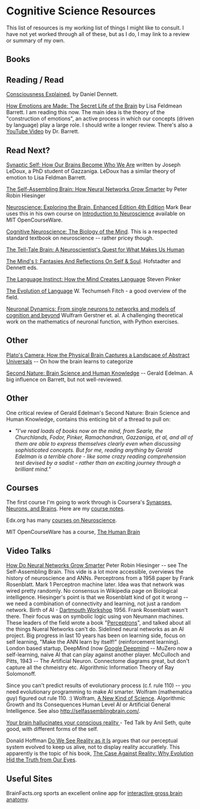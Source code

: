 # Cognitive Science Resources

This list of resources is my working list of things I might like to consult.  I have not yet
worked through all of these, but as I do, I may link to a review or summary of my own.

## Books

## Reading / Read

[Consciousness Explained](OnReadingConsciousnessExplained), by Daniel Dennett.

[How Emotions are Made: The Secret Life of the Brain](https://lisafeldmanbarrett.com/books/how-emotions-are-made/) by Lisa Feldmean Barrett.  I am reading this now.  The main idea is the theory of the "construction of emotions", an active process in which our concepts (driven by language) play a large role.  I should write a longer review.  There's also a [YouTube Video](https://www.youtube.com/watch?v=KliAI9umFyY) by Dr. Barrett.


## Read Next?

[Synaptic Self: How Our Brains Become Who We Are](https://www.amazon.com/Synaptic-Self-How-Brains-Become/dp/0142001783/ref=sr_1_1?crid=266ZKXYUK2S89&keywords=The+Synaptic+self&qid=1698324828&sprefix=the+synaptic+self%2Caps%2C73&sr=8-1)
written by Joseph LeDoux, a PhD student of Gazzaniga.  LeDoux has a similar theory of emotion to Lisa Feldman Barrett.

[The Self-Assembling Brain: How Neural Networks Grow Smarter](https://www.amazon.com/Self-Assembling-Brain-Neural-Networks-Smarter-ebook/dp/B08MVG2619/ref=sr_1_1?crid=PRQ5H5A3RMA8&keywords=Artificial+vs+biological+neural+networks&qid=1697460077&sprefix=artificial+vs+biological+neural+networks%2Caps%2C70&sr=8-1) by Peter Robin Hiesinger


[Neuroscience: Exploring the Brain, Enhanced Edition 4th Edition](https://www.amazon.com/Neuroscience-Exploring-Enhanced-Mark-Bear-ebook/dp/B0873CMB7M/ref=tmm_kin_swatch_0?_encoding=UTF8&qid=1697458949&sr=8-1)
Mark Bear uses this in his own course on [Introduction to Neuroscience](https://ocw.mit.edu/courses/9-01-introduction-to-neuroscience-fall-2007/) available on 
MIT OpenCourseWare.

[Cognitive Neuroscience:  The Biology of the Mind](https://www.amazon.com/Cognitive-Neuroscience-Biology-Mind-Fifth/dp/0393603172/ref=tmm_hrd_swatch_0?_encoding=UTF8&qid=1697298360&sr=8-1). This is a respected standard textbook on neuroscience -- rather pricey though.

[The Tell-Tale Brain:  A Neuroscientist's Quest for What Makes Us Human](https://www.amazon.com/Tell-Tale-Brain-Neuroscientists-Quest-Makes-ebook/dp/B004HW6AGA/ref=tmm_kin_swatch_0?_encoding=UTF8&qid=1697312278&sr=8-1)

[The Mind's I: Fantasies And Reflections On Self & Soul](https://www.amazon.com/Minds-Fantasies-Reflections-Self-Soul/dp/0465030912#customerReviews).  Hofstadter and Dennett eds.

[The Language Instinct:  How the Mind Creates Language](https://www.amazon.com/Language-Instinct-Creates-Perennial-Classics/dp/0061336467/ref=tmm_pap_swatch_0?_encoding=UTF8&qid=1697461992&sr=8-1) Steven Pinker

[The Evolution of Language](https://www.amazon.com/Evolution-Language-Approaches/dp/052167736X/ref=sr_1_1?crid=F6K63LMSO57G&keywords=evolution+and+linguistics&qid=1697376808&sprefix=evolution+and+linguistics%2Caps%2C68&sr=8-1&ufe=app_do%3Aamzn1.fos.d977788f-1483-4f76-90a3-786e4cdc8f10) W. Techumseh Fitch - a good overview of the field.

[Neuronal Dynamics: From single neurons to networks and models of cognition and beyond](https://neuronaldynamics.epfl.ch/book.html) Wulfram Gerstner et. al.  A challenging theoretical work on the mathematics of neuronal function, with Python exercises.

## Other

[Plato's Camera: How the Physical Brain Captures a Landscape of Abstract Universals](https://www.amazon.com/Platos-Camera-Physical-Landscape-Universals-ebook/dp/B08BT2RFLS/ref=sr_1_2?crid=30W7DMUIHSRE7&keywords=Paul+Churchland&qid=1697312009&sprefix=paul+churchland%2Caps%2C81&sr=8-2) -- On how the brain learns to categorize


[Second Nature: Brain Science and Human Knowledge](https://www.amazon.com/product-reviews/0300120397/ref=cm_cr_unknown?ie=UTF8&filterByStar=two_star&reviewerType=all_reviews&pageNumber=1#reviews-filter-bar) -- Gerald Edelman.  A big influence on Barrett, but not well-reviewed.


## Other

One critical review of Gerald Edelman's Second Nature: Brain Science and Human Knowledge, contains this enticing bit of a thread to pull on:

* *"I've read loads of books now on the mind, from Searle, the Churchlands, Fodor, Pinker, Ramachandran, Gazzaniga, et al, and all of them are able to express themselves clearly even when discussing sophisticated concepts. But for me, reading anything by Gerald Edelman is a terrible chore - like some crazy reading comprehension test devised by a sadist - rather than an exciting journey through a brilliant mind."*

## Courses

The first course I'm going to work through is Coursera's [Synapses, Neurons, and Brains](https://www.coursera.org/learn/synapses).  Here are my [course notes](SynapsesNeuronsAndBrainsNotes).

Edx.org has many [courses on Neuroscience](https://www.edx.org/learn/neuroscience#browse-courses).

MIT OpenCourseWare has a course, [The Human Brain](https://ocw.mit.edu/courses/9-13-the-human-brain-spring-2019/)

## Video Talks

[How Do Neural Networks Grow Smarter](https://www.youtube.com/watch?v=Xv_JJ2ZuDJM)  Peter Robin Hiesinger -- see The Self-Assembling Brain.  This vide is a lot more accessible, overviews the history of neuroscience and ANNs.  Perceptrons from a 1958 paper by Frank Rosenblatt.  Mark 1 Perceptron machine later.  Idea was that network was wired pretty randomly.  No consensus in Wikipedia page on Biological intelligence.  Hiesinger's point is that we Rosenblatt kind of got it wrong -- we need a combination of connectivity and learning, not just a random network.  Birth of AI - [Dartmouth Workshop](https://en.wikipedia.org/wiki/Dartmouth_workshop) 1956.  Frank Rosenblatt wasn't there.  Their focus was on symbolic logic using von Neumann machines.  These leaders of the field wrote a book "[Perceptrons](https://www.amazon.com/Perceptrons-MIT-Press-Introduction-Computational/dp/0262534770/ref=sr_1_1?crid=170DWFNIQM2XT&keywords=Perceptrons&qid=1698329783&sprefix=perceptrons%2Caps%2C84&sr=8-1)", and talked about all the things Nueral Networks can't do.  Sidelined neural networks as an AI project.  Big progress in last 10 years has been on learning side, focus on self learning, "Make the ANN learn by itself!" (reinforcement learning).  London based startup, DeepMind (now [Google Deepmind](https://deepmind.google/) -- MuZero now a self-learning, naive AI that can play against another player.  McCulloch and Pitts, 1943 -- The Artificial Neuron.  Connectome diagrams great, but don't capture all the chmeistry etc.  Algorithmic Information Theory of Ray Solomonoff. 

Since you can't predict results of evolutionary process (c.f. rule 110) -- you need evolutionary programming to make AI smarter.  Wolfram (mathematica guy) figured out rule 110. :)  Wolfram, [A New Kind of Science](https://www.amazon.com/New-Kind-Science-Stephen-Wolfram/dp/1579550088). Algorithmic Growth and Its Consequences Human Level AI or Artificial General Intelligence.  See also http://selfassemblingbrain.com/.

[Your brain hallucinates your conscious reality ](https://www.youtube.com/watch?v=lyu7v7nWzfo) - Ted Talk by Anil Seth, quite good, with different forms of the self.

Donald Hoffman [Do We See Reality as it Is](https://www.youtube.com/watch?v=oYp5XuGYqqY) argues that our perceptual system evolved to keep us alive, not to display reality accuratlely.  This apparently is the topic of his book, [The Case Against Reality: Why Evolution Hid the Truth from Our Eyes](https://www.amazon.com/Case-Against-Reality-Evolution-Truth-ebook/dp/B07JR1FDXH?ref_=ast_author_mpb).
## Useful Sites

BrainFacts.org sports an excellent online app for [interactive gross brain anatomy](https://www.brainfacts.org/3D-Brain).